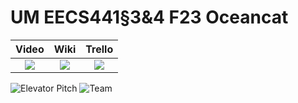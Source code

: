 # UM EECS441§3&4 F23 Oceancat

| Video  |  Wiki |  Trello  |
|:-----:|:-----:|:--------:|
|[<img src="https://eecs441.eecs.umich.edu/img/admin/video.png">][video_page]|[<img src="https://eecs441.eecs.umich.edu/img/admin/wiki.png">][wiki_page]|[<img src="https://eecs441.eecs.umich.edu/img/admin/trello.png">][agile_page]|

![Elevator Pitch](https://github.com/chloehb/ocean-cat/assets/70541212/82216e34-04a4-46e6-b79a-af906a70da01) <!-- MUST be placed in user-images.githubusercontent.com -->
![Team](https://github.com/chloehb/ocean-cat/assets/70541212/36a18719-c6f1-4499-8e62-d2e472c366bf)

[video_page]: https://www.youtube.com/watch?v=wQAia3Cm56o
[wiki_page]: https://github.com/chloehb/ocean-cat/wiki
[agile_page]: https://trello.com/b/EzumSazS/ocean-cat
